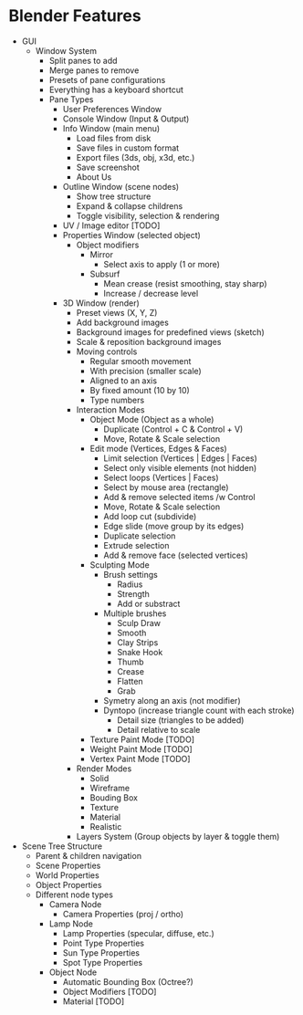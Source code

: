 # Blender Features

+ GUI
	+ Window System
		+ Split panes to add
		+ Merge panes to remove
		+ Presets of pane configurations
		+ Everything has a keyboard shortcut
		+ Pane Types
			+ User Preferences Window
			+ Console Window (Input & Output)
			+ Info Window (main menu)
				+ Load files from disk
				+ Save files in custom format
				+ Export files (3ds, obj, x3d, etc.)
				+ Save screenshot
				+ About Us
			+ Outline Window (scene nodes)
				+ Show tree structure
				+ Expand & collapse childrens
				+ Toggle visibility, selection & rendering
			+ UV / Image editor [TODO]
			+ Properties Window (selected object)
				+ Object modifiers
					+ Mirror
						+ Select axis to apply (1 or more)
					+ Subsurf
						+ Mean crease (resist smoothing, stay sharp)
						+ Increase / decrease level
			+ 3D Window (render)
				+ Preset views (X, Y, Z)
				+ Add background images
				+ Background images for predefined views (sketch)
				+ Scale & reposition background images
				+ Moving controls
					+ Regular smooth movement
					+ With precision (smaller scale)
					+ Aligned to an axis
					+ By fixed amount (10 by 10)
					+ Type numbers
				+ Interaction Modes
					+ Object Mode (Object as a whole)
						+ Duplicate (Control + C & Control + V)
						+ Move, Rotate & Scale selection
					+ Edit mode (Vertices, Edges & Faces)
						+ Limit selection (Vertices | Edges | Faces)
						+ Select only visible elements (not hidden)
						+ Select loops (Vertices | Faces)
						+ Select by mouse area (rectangle)
						+ Add & remove selected items /w Control
						+ Move, Rotate & Scale selection
						+ Add loop cut (subdivide)
						+ Edge slide (move group by its edges)
						+ Duplicate selection
						+ Extrude selection
						+ Add & remove face (selected vertices)
					+ Sculpting Mode
						+ Brush settings
							+ Radius
							+ Strength
							+ Add or substract
						+ Multiple brushes
							+ Sculp Draw
							+ Smooth
							+ Clay Strips
							+ Snake Hook
							+ Thumb
							+ Crease
							+ Flatten
							+ Grab
						+ Symetry along an axis (not modifier)
						+ Dyntopo (increase triangle count with each stroke)
							+ Detail size (triangles to be added)
							+ Detail relative to scale
					+ Texture Paint Mode [TODO]
					+ Weight Paint Mode [TODO]
					+ Vertex Paint Mode [TODO]
                + Render Modes
                	+ Solid
                	+ Wireframe
                	+ Bouding Box
                	+ Texture
                	+ Material
                	+ Realistic
              	+ Layers System (Group objects by layer & toggle them)
+ Scene Tree Structure
	+ Parent & children navigation
    + Scene Properties
    + World Properties
    + Object Properties
	+ Different node types
		+ Camera Node
        	+ Camera Properties (proj / ortho)
		+ Lamp Node
			+ Lamp Properties (specular, diffuse, etc.)
			+ Point Type Properties
			+ Sun Type Properties
			+ Spot Type Properties
		+ Object Node
			+ Automatic Bounding Box (Octree?)
			+ Object Modifiers [TODO]
			+ Material [TODO]
